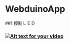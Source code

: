 # WebduinoApp
##1.控制ＬＥＤ
### [![Alt text for your video](http://img.youtube.com/vi/d8C61u2IP2I/0.jpg)](http://www.youtube.com/watch?v=d8C61u2IP2I)